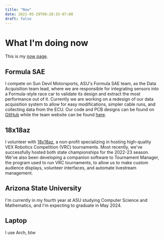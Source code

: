 ```yaml
---
title: "Now"
date: 2021-05-29T00:28:33-07:00
draft: false
---
```


# What I'm doing now
This is my [now page](https://nownownow.com/about). 

## Formula SAE
I compete on Sun Devil Motorsports, ASU's Formula SAE team, as the Data Acquisition team lead, where we are responsible for integrating sensors into a Formula-style race car to validate its design and extract the most performance out of it. 
Currently we are working on a redesign of our data acquisition system to allow for easy modifications, simpler cable runs, and collecting data from the ECU.
Our code and PCB designs can be found on [GitHub](https://github.com/sundevilmotorsports) while the team website can be found [here](https://fsae.engineering.asu.edu/).

## 18x18az
I volunteer with [18x18az](https://18x18az.org), a non-profit specializing in hosting high-quality VEX Robotics Competition (VRC) tournaments.
Most recently, we've successfully hosted both state championships for the 2022-23 season.
We've also been developing a companion software to Tournament Manager, the program used to run VRC tournaments, to allow us to make custom audience displays, volunteer interfaces, and automate livestream management.

## Arizona State University
I'm currently in my fourth year at ASU studying Computer Science and Mathematics, and I'm expecting to graduate in May 2024.

## Laptop
I use Arch, btw